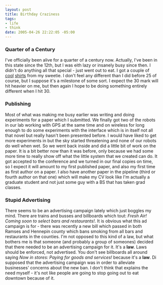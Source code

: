 ```yaml
--- 
layout: post
title: Birthday Craziness
tags: 
- life
- think
date: 2005-04-26 22:22:05 -05:00
---
```

<h3>Quarter of a Century</h3>
I've officially been alive for a quarter of a century now.  Actually, I've been in this state since the 12th, but I was eith lazy or insanely busy since then.  I didn't do anything all that special - just went out to eat.  I got a couple of <a href="http://www.thinkgeek.com/tshirts/generic/724a/">cool</a> <a href="http://www.thinkgeek.com/stuff/41/05shirt.shtml">shirts</a> from my sweetie.  I don't feel any different than I did before 25 of course, but I suppose it's a milestone of some sort.  I expect the 30 mark will hit heavier on me, but then again I hope to be doing something entirely different when I hit 30.
<h3>Publishing</h3>
Most of what was making me busy earlier was writing and doing experiments for a paper which I submitted.  We finally got two of the robots in our lab working with GPS at the same time and on wireless for long enough to do some experiments with the interface which is in itself not all that novel but really hasn't been presented before.   I would have liked to get more experiments in but the sky started threatening and none of our robots do well when wet.  So we went back inside and did a little bit of work on the paper.  It is a bit better now than it was before, only because we had some more time to really show off what the little system that we created can do.  It got accepted to the conference and we turned in our final copies on time, so I expect it will amount to my first published paper, and also my first time as first author on a paper.  I also have another paper in the pipeline (third or fourth author on that one) which will make my CV look like I'm actually a graduate student and not just some guy with a BS that has taken grad classes.
<h3>Stupid Advertising</h3>
There seems to be an advertising campaign lately which just boggles my mind.  There are trains and busses and billboards which tout: <em>Fresh Air!  Coming soon to select bars and restaurants!</em>.  It is obvious what this ad campaign is for - there was recently a new bill which passed in both Ramses and Hennepin county which bans smoking from all bars and restaurants in the counties.  I'm not opposed to this kind of a law, but what bothers me is that someone (and probably a group of someones) decided that there needed to be an advertising campaign for it.   It's a <strong>law</strong>.   Laws should be enforced, not advertised.  You don't see billboards all around saying <em>Now in stores: Paying for goods and services!</em> because it's a <strong>law</strong>.  Di supposed that the advertising campaign was in order to alleviate businesses' concerns about the new ban.   I don't think that explains the need myself - it's not like people are going to stop going out to eat downtown because of it.
